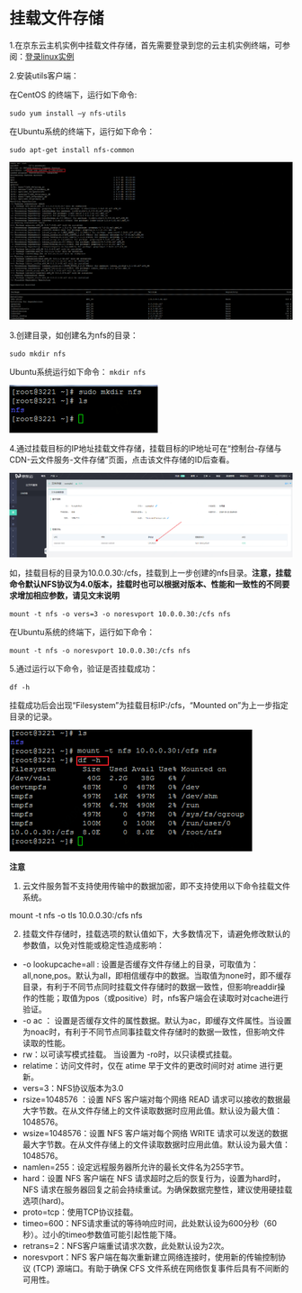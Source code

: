 # 挂载文件存储

1.在京东云主机实例中挂载文件存储，首先需要登录到您的云主机实例终端，可参阅：[登录linux实例](https://docs.jdcloud.com/cn/virtual-machines/connect-to-linux-instance)



2.安装utils客户端：

在CentOS 的终端下，运行如下命令:

`sudo yum install –y nfs-utils`

在Ubuntu系统的终端下，运行如下命令：

`sudo apt-get install nfs-common`

![InstallTools](../../../../image/Cloud-File-Service/mount.png)



3.创建目录，如创建名为nfs的目录：

`sudo mkdir nfs`

Ubuntu系统运行如下命令：
`mkdir nfs`

![mkdir](../../../../image/Cloud-File-Service/mkdir.png)



4.通过挂载目标的IP地址挂载文件存储，挂载目标的IP地址可在“控制台-存储与CDN-云文件服务-文件存储”页面，点击该文件存储的ID后查看。

![MtIp](../../../../image/Cloud-File-Service/MtIp.png)

如，挂载目标的目录为10.0.0.30:/cfs，挂载到上一步创建的nfs目录。**注意，挂载命令默认NFS协议为4.0版本，挂载时也可以根据对版本、性能和一致性的不同要求增加相应参数，请见文末说明**

`mount -t nfs -o vers=3 -o noresvport 10.0.0.30:/cfs nfs`

在Ubuntu系统的终端下，运行如下命令：

`mount -t nfs -o noresvport 10.0.0.30:/cfs nfs`

5.通过运行以下命令，验证是否挂载成功：

`df -h`

挂载成功后会出现“Filesystem”为挂载目标IP:/cfs，“Mounted on”为上一步指定目录的记录。

![Mount&Check](../../../../image/Cloud-File-Service/mount_target.png)

**注意**

1. 云文件服务暂不支持使用传输中的数据加密，即不支持使用以下命令挂载文件系统。

mount -t nfs -o tls 10.0.0.30:/cfs nfs

2. 挂载文件存储时，挂载选项的默认值如下，大多数情况下，请避免修改默认的参数值，以免对性能或稳定性造成影响：
- -o lookupcache=all : 设置是否缓存文件存储上的目录，可取值为： all,none,pos。默认为all，即相信缓存中的数据。当取值为none时，即不缓存目录，有利于不同节点同时挂载文件存储时的数据一致性，但影响readdir操作的性能；取值为pos（或positive）时，nfs客户端会在读取时对cache进行验证。
- -o ac ： 设置是否缓存文件的属性数据。默认为ac，即缓存文件属性。当设置为noac时，有利于不同节点同事挂载文件存储时的数据一致性，但影响文件读取的性能。
- rw：以可读写模式挂载。 当设置为 -ro时，以只读模式挂载。
- relatime：访问文件时，仅在 atime 早于文件的更改时间时对 atime 进行更新。
- vers=3：NFS协议版本为3.0
- rsize=1048576 ：设置 NFS 客户端对每个网络 READ 请求可以接收的数据最大字节数。在从文件存储上的文件读取数据时应用此值。默认设为最大值：1048576。
- wsize=1048576：设置 NFS 客户端对每个网络 WRITE 请求可以发送的数据最大字节数。在从文件存储上的文件读取数据时应用此值。默认设为最大值：1048576。
- namlen=255：设定远程服务器所允许的最长文件名为255字节。
- hard：设置 NFS 客户端在 NFS 请求超时之后的恢复行为，设置为hard时，NFS 请求在服务器回复之前会持续重试。为确保数据完整性，建议使用硬挂载选项(hard)。
- proto=tcp：使用TCP协议挂载。
- timeo=600：NFS请求重试的等待响应时间，此处默认设为600分秒（60秒）。过小的timeo参数值可能引起性能下降。
- retrans=2：NFS客户端重试请求次数，此处默认设为2次。
- noresvport：NFS 客户端在每次重新建立网络连接时，使用新的传输控制协议 (TCP) 源端口。有助于确保 CFS 文件系统在网络恢复事件后具有不间断的可用性。
